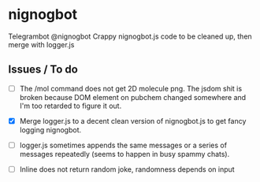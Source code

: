 # nignogbot

Telegrambot @nignogbot
Crappy nignogbot.js code to be cleaned up, then merge with logger.js 

## Issues / To do

- [ ] The /mol command does not get 2D molecule png. The jsdom shit is broken because DOM element on pubchem changed somewhere and I'm too retarded to figure it out.
    
- [X] Merge logger.js to a decent clean version of nignogbot.js to get fancy logging nignogbot.

- [ ] logger.js sometimes appends the same messages or a series of messages repeatedly (seems to happen in busy spammy chats).

- [ ] Inline does not return random joke, randomness depends on input
